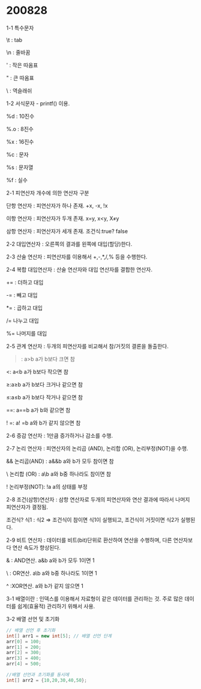 # 200828

1-1 특수문자

\t : tab

\n : 줄바꿈

\' : 작은 따옴표

\" : 큰 따옴표

\\ : 역슬래쉬

1-2 서식문자 - printf() 이용.

%d : 10진수

%.o : 8진수

%x : 16진수

%c : 문자

%s : 문자열

%f : 실수

2-1 피연산자 개수에 의한 연산자 구분

단항 연산자 : 피연산자가 하나 존재. +x, -x, !x

이항 연산자 : 피연산자가 두개 존재. x=y, x<y, X≠y

삼항 연산자 : 피연산자가 세개 존재. 조건식:true? false

2-2 대입연산자 : 오른쪽의 결과를 왼쪽에 대입(할당)한다.

2-3 산술 연산자 : 피연산자를 이용해서 +,-,*,/,% 등을 수행한다.

2-4 복합 대입연산자 : 산술 연산자와 대입 연산자를 결합한 연산자.

+= : 더하고 대입

-= : 빼고 대입

*= : 곱하고 대입

/= 나누고 대입

%= 나머지를 대입

2-5 관계 연산자 : 두개의 피연산자를 비교해서 참/거짓의 결론을 돌출한다.

>: a>b a가 b보다 크면 참

<: a<b a가 b보다 작으면 참

≥:a≥b a가 b보다 크거나 같으면 참

≤:a≤b a가 b보다 작거나 같으면 참

==: a==b a가 b와 같으면 참

! =: a! =b a와 b가 같지 않으면 참

2-6 증감 연산자 : 1만큼 증가하거나 감소를 수행.

2-7 논리 연산자 : 피연산자의 논리곱 (AND), 논리합 (OR), 논리부정(NOT)을 수행.

&& 논리곱(AND) : a&&b a와 b가 모두 참이면 참

\\ 논리합 (OR) : a\\b a와 b중 하나라도 참이면 참

! 논리부정(NOT): !a a의 상태를 부정

2-8 조건(삼항)연산자 : 삼항 연산자로 두개의 피연산자와 연산 결과에 따라서 나머지 피연산자가 결정됨.

조건식? 식1 : 식2 ⇒ 조건식이 참이면 식1이 실행되고, 조건식이 거짓이면 식2가 실행된다.

2-9 비트 연산자 : 데이터를 비트(bit)단위로 환산하여 연산을 수행하며, 다른 연산자보다 연산 속도가 향상된다.

& : AND연산. a&b a와 b가 모두 1이면 1

\ : OR연산. a\b a와 b중 하나라도 1이면 1

^ :XOR연산. a와 b가 같지 않으면 1

3-1 배열이란 : 인덱스를 이용해서 자료형이 같은 데이터를 관리하는 것. 주로 많은 데이터를 쉽게(효율적) 관리하기 위해서 사용.

3-2 배열 선언 및 초기화 

```java
// 배열 선언 후 초기화
int[] arr1 = new int[5]; // 배열 선언 단계
arr[0] = 100;
arr[1] = 200;
arr[2] = 300;
arr[3] = 400;
arr[4] = 500;
```

```java
//배열 선언과 초기화를 동시에
int[] arr2 = {10,20,30,40,50};
```